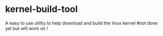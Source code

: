 # kernel-build-tool
A easy to use utility to help download and build the linux kernel 
#not done yet but will work on !
